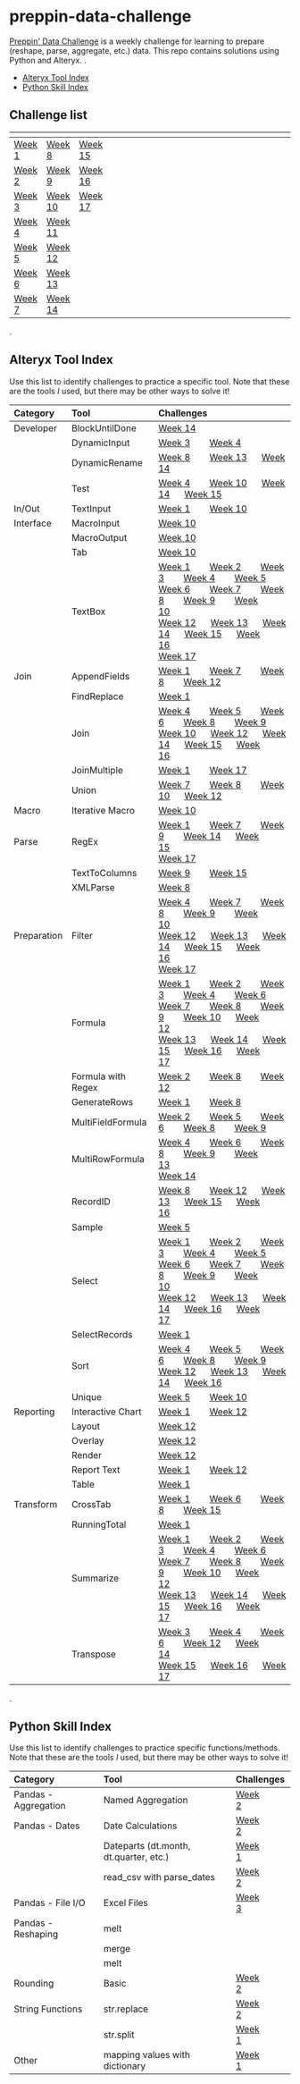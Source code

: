 # preppin-data-challenge

[Preppin' Data Challenge](https://preppindata.blogspot.com/) is a weekly challenge for learning to prepare (reshape, parse, aggregate, etc.) data. This repo contains solutions using Python and Alteryx.
.
* [Alteryx Tool Index](#alteryx-tool-index)
* [Python Skill Index](#python-index)

## Challenge list

|[]()|[]()|[]()|[]()|[]()|[]()|[]()|[]()|
|:---|:---|:---|:---|:---|:---|:---|:---|
|[Week 1](2021/preppin-data-2021-01)&nbsp;&nbsp;&nbsp;&nbsp;&nbsp;&nbsp;|[Week 8](2021/preppin-data-2021-08)&nbsp;&nbsp;&nbsp;&nbsp;&nbsp;&nbsp;|[Week 15](2021/preppin-data-2021-15)&nbsp;&nbsp;&nbsp;&nbsp;|&nbsp;&nbsp;&nbsp;&nbsp;&nbsp;&nbsp;&nbsp;&nbsp;&nbsp;&nbsp;&nbsp;&nbsp;&nbsp;&nbsp;&nbsp;&nbsp;|&nbsp;&nbsp;&nbsp;&nbsp;&nbsp;&nbsp;&nbsp;&nbsp;&nbsp;&nbsp;&nbsp;&nbsp;&nbsp;&nbsp;&nbsp;&nbsp;|&nbsp;&nbsp;&nbsp;&nbsp;&nbsp;&nbsp;&nbsp;&nbsp;&nbsp;&nbsp;&nbsp;&nbsp;&nbsp;&nbsp;&nbsp;&nbsp;|&nbsp;&nbsp;&nbsp;&nbsp;&nbsp;&nbsp;&nbsp;&nbsp;&nbsp;&nbsp;&nbsp;&nbsp;&nbsp;&nbsp;&nbsp;&nbsp;|&nbsp;&nbsp;&nbsp;&nbsp;&nbsp;&nbsp;&nbsp;&nbsp;&nbsp;&nbsp;&nbsp;&nbsp;&nbsp;&nbsp;&nbsp;&nbsp;|
|[Week 2](2021/preppin-data-2021-02)|[Week 9](2021/preppin-data-2021-09)|[Week 16](2021/preppin-data-2021-16)&nbsp;&nbsp;&nbsp;&nbsp;|&nbsp;&nbsp;&nbsp;&nbsp;&nbsp;&nbsp;&nbsp;&nbsp;&nbsp;&nbsp;&nbsp;&nbsp;| | | | | |
|[Week 3](2021/preppin-data-2021-03)|[Week 10](2021/preppin-data-2021-10)|[Week 17](2021/preppin-data-2021-17)&nbsp;&nbsp;&nbsp;&nbsp;|&nbsp;&nbsp;&nbsp;&nbsp;&nbsp;&nbsp;&nbsp;&nbsp;&nbsp;&nbsp;&nbsp;&nbsp;| | | | | |
|[Week 4](2021/preppin-data-2021-04)|[Week 11](2021/preppin-data-2021-11)| | | | | | |
|[Week 5](2021/preppin-data-2021-05)|[Week 12](2021/preppin-data-2021-12)| | | | | | |
|[Week 6](2021/preppin-data-2021-06)|[Week 13](2021/preppin-data-2021-13)| | | | | | |
|[Week 7](2021/preppin-data-2021-07)|[Week 14](2021/preppin-data-2021-14)| | | | | | |
.

## <a id="alteryx-tool-index"></a>Alteryx Tool Index
Use this list to identify challenges to practice a specific tool. Note that these are the tools *I* used, but there may be other ways to solve it!

|Category|Tool|Challenges|
|:---|:---|:---|
|Developer|BlockUntilDone|[Week 14](https://github.com/kelly-gilbert/preppin-data-challenge/tree/master/2021/preppin-data-2021-14)&nbsp;&nbsp;&nbsp;&nbsp;&nbsp;&nbsp;|
||DynamicInput|[Week 3](https://github.com/kelly-gilbert/preppin-data-challenge/tree/master/2021/preppin-data-2021-03)&nbsp;&nbsp;&nbsp;&nbsp;&nbsp;&nbsp;&nbsp;&nbsp;[Week 4](https://github.com/kelly-gilbert/preppin-data-challenge/tree/master/2021/preppin-data-2021-04)&nbsp;&nbsp;&nbsp;&nbsp;&nbsp;&nbsp;&nbsp;&nbsp;|
||DynamicRename|[Week 8](https://github.com/kelly-gilbert/preppin-data-challenge/tree/master/2021/preppin-data-2021-08)&nbsp;&nbsp;&nbsp;&nbsp;&nbsp;&nbsp;&nbsp;&nbsp;[Week 13](https://github.com/kelly-gilbert/preppin-data-challenge/tree/master/2021/preppin-data-2021-13)&nbsp;&nbsp;&nbsp;&nbsp;&nbsp;&nbsp;[Week 14](https://github.com/kelly-gilbert/preppin-data-challenge/tree/master/2021/preppin-data-2021-14)&nbsp;&nbsp;&nbsp;&nbsp;&nbsp;&nbsp;|
||Test|[Week 4](https://github.com/kelly-gilbert/preppin-data-challenge/tree/master/2021/preppin-data-2021-04)&nbsp;&nbsp;&nbsp;&nbsp;&nbsp;&nbsp;&nbsp;&nbsp;[Week 10](https://github.com/kelly-gilbert/preppin-data-challenge/tree/master/2021/preppin-data-2021-10)&nbsp;&nbsp;&nbsp;&nbsp;&nbsp;&nbsp;[Week 14](https://github.com/kelly-gilbert/preppin-data-challenge/tree/master/2021/preppin-data-2021-14)&nbsp;&nbsp;&nbsp;&nbsp;&nbsp;&nbsp;[Week 15](https://github.com/kelly-gilbert/preppin-data-challenge/tree/master/2021/preppin-data-2021-15)&nbsp;&nbsp;&nbsp;&nbsp;&nbsp;&nbsp;|
|In/Out|TextInput|[Week 1](https://github.com/kelly-gilbert/preppin-data-challenge/tree/master/2021/preppin-data-2021-01)&nbsp;&nbsp;&nbsp;&nbsp;&nbsp;&nbsp;&nbsp;&nbsp;[Week 10](https://github.com/kelly-gilbert/preppin-data-challenge/tree/master/2021/preppin-data-2021-10)&nbsp;&nbsp;&nbsp;&nbsp;&nbsp;&nbsp;|
|Interface|MacroInput|[Week 10](https://github.com/kelly-gilbert/preppin-data-challenge/tree/master/2021/preppin-data-2021-10)&nbsp;&nbsp;&nbsp;&nbsp;&nbsp;&nbsp;|
||MacroOutput|[Week 10](https://github.com/kelly-gilbert/preppin-data-challenge/tree/master/2021/preppin-data-2021-10)&nbsp;&nbsp;&nbsp;&nbsp;&nbsp;&nbsp;|
||Tab|[Week 10](https://github.com/kelly-gilbert/preppin-data-challenge/tree/master/2021/preppin-data-2021-10)&nbsp;&nbsp;&nbsp;&nbsp;&nbsp;&nbsp;|
||TextBox|[Week 1](https://github.com/kelly-gilbert/preppin-data-challenge/tree/master/2021/preppin-data-2021-01)&nbsp;&nbsp;&nbsp;&nbsp;&nbsp;&nbsp;&nbsp;&nbsp;[Week 2](https://github.com/kelly-gilbert/preppin-data-challenge/tree/master/2021/preppin-data-2021-02)&nbsp;&nbsp;&nbsp;&nbsp;&nbsp;&nbsp;&nbsp;&nbsp;[Week 3](https://github.com/kelly-gilbert/preppin-data-challenge/tree/master/2021/preppin-data-2021-03)&nbsp;&nbsp;&nbsp;&nbsp;&nbsp;&nbsp;&nbsp;&nbsp;[Week 4](https://github.com/kelly-gilbert/preppin-data-challenge/tree/master/2021/preppin-data-2021-04)&nbsp;&nbsp;&nbsp;&nbsp;&nbsp;&nbsp;&nbsp;&nbsp;[Week 5](https://github.com/kelly-gilbert/preppin-data-challenge/tree/master/2021/preppin-data-2021-05)&nbsp;&nbsp;&nbsp;&nbsp;&nbsp;&nbsp;&nbsp;&nbsp;<br>[Week 6](https://github.com/kelly-gilbert/preppin-data-challenge/tree/master/2021/preppin-data-2021-06)&nbsp;&nbsp;&nbsp;&nbsp;&nbsp;&nbsp;&nbsp;&nbsp;[Week 7](https://github.com/kelly-gilbert/preppin-data-challenge/tree/master/2021/preppin-data-2021-07)&nbsp;&nbsp;&nbsp;&nbsp;&nbsp;&nbsp;&nbsp;&nbsp;[Week 8](https://github.com/kelly-gilbert/preppin-data-challenge/tree/master/2021/preppin-data-2021-08)&nbsp;&nbsp;&nbsp;&nbsp;&nbsp;&nbsp;&nbsp;&nbsp;[Week 9](https://github.com/kelly-gilbert/preppin-data-challenge/tree/master/2021/preppin-data-2021-09)&nbsp;&nbsp;&nbsp;&nbsp;&nbsp;&nbsp;&nbsp;&nbsp;[Week 10](https://github.com/kelly-gilbert/preppin-data-challenge/tree/master/2021/preppin-data-2021-10)&nbsp;&nbsp;&nbsp;&nbsp;&nbsp;&nbsp;<br>[Week 12](https://github.com/kelly-gilbert/preppin-data-challenge/tree/master/2021/preppin-data-2021-12)&nbsp;&nbsp;&nbsp;&nbsp;&nbsp;&nbsp;[Week 13](https://github.com/kelly-gilbert/preppin-data-challenge/tree/master/2021/preppin-data-2021-13)&nbsp;&nbsp;&nbsp;&nbsp;&nbsp;&nbsp;[Week 14](https://github.com/kelly-gilbert/preppin-data-challenge/tree/master/2021/preppin-data-2021-14)&nbsp;&nbsp;&nbsp;&nbsp;&nbsp;&nbsp;[Week 15](https://github.com/kelly-gilbert/preppin-data-challenge/tree/master/2021/preppin-data-2021-15)&nbsp;&nbsp;&nbsp;&nbsp;&nbsp;&nbsp;[Week 16](https://github.com/kelly-gilbert/preppin-data-challenge/tree/master/2021/preppin-data-2021-16)&nbsp;&nbsp;&nbsp;&nbsp;&nbsp;&nbsp;<br>[Week 17](https://github.com/kelly-gilbert/preppin-data-challenge/tree/master/2021/preppin-data-2021-17)&nbsp;&nbsp;&nbsp;&nbsp;&nbsp;&nbsp;|
|Join|AppendFields|[Week 1](https://github.com/kelly-gilbert/preppin-data-challenge/tree/master/2021/preppin-data-2021-01)&nbsp;&nbsp;&nbsp;&nbsp;&nbsp;&nbsp;&nbsp;&nbsp;[Week 7](https://github.com/kelly-gilbert/preppin-data-challenge/tree/master/2021/preppin-data-2021-07)&nbsp;&nbsp;&nbsp;&nbsp;&nbsp;&nbsp;&nbsp;&nbsp;[Week 8](https://github.com/kelly-gilbert/preppin-data-challenge/tree/master/2021/preppin-data-2021-08)&nbsp;&nbsp;&nbsp;&nbsp;&nbsp;&nbsp;&nbsp;&nbsp;[Week 12](https://github.com/kelly-gilbert/preppin-data-challenge/tree/master/2021/preppin-data-2021-12)&nbsp;&nbsp;&nbsp;&nbsp;&nbsp;&nbsp;|
||FindReplace|[Week 1](https://github.com/kelly-gilbert/preppin-data-challenge/tree/master/2021/preppin-data-2021-01)&nbsp;&nbsp;&nbsp;&nbsp;&nbsp;&nbsp;&nbsp;&nbsp;|
||Join|[Week 4](https://github.com/kelly-gilbert/preppin-data-challenge/tree/master/2021/preppin-data-2021-04)&nbsp;&nbsp;&nbsp;&nbsp;&nbsp;&nbsp;&nbsp;&nbsp;[Week 5](https://github.com/kelly-gilbert/preppin-data-challenge/tree/master/2021/preppin-data-2021-05)&nbsp;&nbsp;&nbsp;&nbsp;&nbsp;&nbsp;&nbsp;&nbsp;[Week 6](https://github.com/kelly-gilbert/preppin-data-challenge/tree/master/2021/preppin-data-2021-06)&nbsp;&nbsp;&nbsp;&nbsp;&nbsp;&nbsp;&nbsp;&nbsp;[Week 8](https://github.com/kelly-gilbert/preppin-data-challenge/tree/master/2021/preppin-data-2021-08)&nbsp;&nbsp;&nbsp;&nbsp;&nbsp;&nbsp;&nbsp;&nbsp;[Week 9](https://github.com/kelly-gilbert/preppin-data-challenge/tree/master/2021/preppin-data-2021-09)&nbsp;&nbsp;&nbsp;&nbsp;&nbsp;&nbsp;&nbsp;&nbsp;<br>[Week 10](https://github.com/kelly-gilbert/preppin-data-challenge/tree/master/2021/preppin-data-2021-10)&nbsp;&nbsp;&nbsp;&nbsp;&nbsp;&nbsp;[Week 12](https://github.com/kelly-gilbert/preppin-data-challenge/tree/master/2021/preppin-data-2021-12)&nbsp;&nbsp;&nbsp;&nbsp;&nbsp;&nbsp;[Week 14](https://github.com/kelly-gilbert/preppin-data-challenge/tree/master/2021/preppin-data-2021-14)&nbsp;&nbsp;&nbsp;&nbsp;&nbsp;&nbsp;[Week 15](https://github.com/kelly-gilbert/preppin-data-challenge/tree/master/2021/preppin-data-2021-15)&nbsp;&nbsp;&nbsp;&nbsp;&nbsp;&nbsp;[Week 16](https://github.com/kelly-gilbert/preppin-data-challenge/tree/master/2021/preppin-data-2021-16)&nbsp;&nbsp;&nbsp;&nbsp;&nbsp;&nbsp;|
||JoinMultiple|[Week 1](https://github.com/kelly-gilbert/preppin-data-challenge/tree/master/2021/preppin-data-2021-01)&nbsp;&nbsp;&nbsp;&nbsp;&nbsp;&nbsp;&nbsp;&nbsp;[Week 17](https://github.com/kelly-gilbert/preppin-data-challenge/tree/master/2021/preppin-data-2021-17)&nbsp;&nbsp;&nbsp;&nbsp;&nbsp;&nbsp;|
||Union|[Week 7](https://github.com/kelly-gilbert/preppin-data-challenge/tree/master/2021/preppin-data-2021-07)&nbsp;&nbsp;&nbsp;&nbsp;&nbsp;&nbsp;&nbsp;&nbsp;[Week 8](https://github.com/kelly-gilbert/preppin-data-challenge/tree/master/2021/preppin-data-2021-08)&nbsp;&nbsp;&nbsp;&nbsp;&nbsp;&nbsp;&nbsp;&nbsp;[Week 10](https://github.com/kelly-gilbert/preppin-data-challenge/tree/master/2021/preppin-data-2021-10)&nbsp;&nbsp;&nbsp;&nbsp;&nbsp;&nbsp;[Week 12](https://github.com/kelly-gilbert/preppin-data-challenge/tree/master/2021/preppin-data-2021-12)&nbsp;&nbsp;&nbsp;&nbsp;&nbsp;&nbsp;|
|Macro|Iterative Macro|[Week 10](https://github.com/kelly-gilbert/preppin-data-challenge/tree/master/2021/preppin-data-2021-10)&nbsp;&nbsp;&nbsp;&nbsp;&nbsp;&nbsp;|
|Parse|RegEx|[Week 1](https://github.com/kelly-gilbert/preppin-data-challenge/tree/master/2021/preppin-data-2021-01)&nbsp;&nbsp;&nbsp;&nbsp;&nbsp;&nbsp;&nbsp;&nbsp;[Week 7](https://github.com/kelly-gilbert/preppin-data-challenge/tree/master/2021/preppin-data-2021-07)&nbsp;&nbsp;&nbsp;&nbsp;&nbsp;&nbsp;&nbsp;&nbsp;[Week 9](https://github.com/kelly-gilbert/preppin-data-challenge/tree/master/2021/preppin-data-2021-09)&nbsp;&nbsp;&nbsp;&nbsp;&nbsp;&nbsp;&nbsp;&nbsp;[Week 14](https://github.com/kelly-gilbert/preppin-data-challenge/tree/master/2021/preppin-data-2021-14)&nbsp;&nbsp;&nbsp;&nbsp;&nbsp;&nbsp;[Week 15](https://github.com/kelly-gilbert/preppin-data-challenge/tree/master/2021/preppin-data-2021-15)&nbsp;&nbsp;&nbsp;&nbsp;&nbsp;&nbsp;<br>[Week 17](https://github.com/kelly-gilbert/preppin-data-challenge/tree/master/2021/preppin-data-2021-17)&nbsp;&nbsp;&nbsp;&nbsp;&nbsp;&nbsp;|
||TextToColumns|[Week 9](https://github.com/kelly-gilbert/preppin-data-challenge/tree/master/2021/preppin-data-2021-09)&nbsp;&nbsp;&nbsp;&nbsp;&nbsp;&nbsp;&nbsp;&nbsp;[Week 15](https://github.com/kelly-gilbert/preppin-data-challenge/tree/master/2021/preppin-data-2021-15)&nbsp;&nbsp;&nbsp;&nbsp;&nbsp;&nbsp;|
||XMLParse|[Week 8](https://github.com/kelly-gilbert/preppin-data-challenge/tree/master/2021/preppin-data-2021-08)&nbsp;&nbsp;&nbsp;&nbsp;&nbsp;&nbsp;&nbsp;&nbsp;|
|Preparation|Filter|[Week 4](https://github.com/kelly-gilbert/preppin-data-challenge/tree/master/2021/preppin-data-2021-04)&nbsp;&nbsp;&nbsp;&nbsp;&nbsp;&nbsp;&nbsp;&nbsp;[Week 7](https://github.com/kelly-gilbert/preppin-data-challenge/tree/master/2021/preppin-data-2021-07)&nbsp;&nbsp;&nbsp;&nbsp;&nbsp;&nbsp;&nbsp;&nbsp;[Week 8](https://github.com/kelly-gilbert/preppin-data-challenge/tree/master/2021/preppin-data-2021-08)&nbsp;&nbsp;&nbsp;&nbsp;&nbsp;&nbsp;&nbsp;&nbsp;[Week 9](https://github.com/kelly-gilbert/preppin-data-challenge/tree/master/2021/preppin-data-2021-09)&nbsp;&nbsp;&nbsp;&nbsp;&nbsp;&nbsp;&nbsp;&nbsp;[Week 10](https://github.com/kelly-gilbert/preppin-data-challenge/tree/master/2021/preppin-data-2021-10)&nbsp;&nbsp;&nbsp;&nbsp;&nbsp;&nbsp;<br>[Week 12](https://github.com/kelly-gilbert/preppin-data-challenge/tree/master/2021/preppin-data-2021-12)&nbsp;&nbsp;&nbsp;&nbsp;&nbsp;&nbsp;[Week 13](https://github.com/kelly-gilbert/preppin-data-challenge/tree/master/2021/preppin-data-2021-13)&nbsp;&nbsp;&nbsp;&nbsp;&nbsp;&nbsp;[Week 14](https://github.com/kelly-gilbert/preppin-data-challenge/tree/master/2021/preppin-data-2021-14)&nbsp;&nbsp;&nbsp;&nbsp;&nbsp;&nbsp;[Week 15](https://github.com/kelly-gilbert/preppin-data-challenge/tree/master/2021/preppin-data-2021-15)&nbsp;&nbsp;&nbsp;&nbsp;&nbsp;&nbsp;[Week 16](https://github.com/kelly-gilbert/preppin-data-challenge/tree/master/2021/preppin-data-2021-16)&nbsp;&nbsp;&nbsp;&nbsp;&nbsp;&nbsp;<br>[Week 17](https://github.com/kelly-gilbert/preppin-data-challenge/tree/master/2021/preppin-data-2021-17)&nbsp;&nbsp;&nbsp;&nbsp;&nbsp;&nbsp;|
||Formula|[Week 1](https://github.com/kelly-gilbert/preppin-data-challenge/tree/master/2021/preppin-data-2021-01)&nbsp;&nbsp;&nbsp;&nbsp;&nbsp;&nbsp;&nbsp;&nbsp;[Week 2](https://github.com/kelly-gilbert/preppin-data-challenge/tree/master/2021/preppin-data-2021-02)&nbsp;&nbsp;&nbsp;&nbsp;&nbsp;&nbsp;&nbsp;&nbsp;[Week 3](https://github.com/kelly-gilbert/preppin-data-challenge/tree/master/2021/preppin-data-2021-03)&nbsp;&nbsp;&nbsp;&nbsp;&nbsp;&nbsp;&nbsp;&nbsp;[Week 4](https://github.com/kelly-gilbert/preppin-data-challenge/tree/master/2021/preppin-data-2021-04)&nbsp;&nbsp;&nbsp;&nbsp;&nbsp;&nbsp;&nbsp;&nbsp;[Week 6](https://github.com/kelly-gilbert/preppin-data-challenge/tree/master/2021/preppin-data-2021-06)&nbsp;&nbsp;&nbsp;&nbsp;&nbsp;&nbsp;&nbsp;&nbsp;<br>[Week 7](https://github.com/kelly-gilbert/preppin-data-challenge/tree/master/2021/preppin-data-2021-07)&nbsp;&nbsp;&nbsp;&nbsp;&nbsp;&nbsp;&nbsp;&nbsp;[Week 8](https://github.com/kelly-gilbert/preppin-data-challenge/tree/master/2021/preppin-data-2021-08)&nbsp;&nbsp;&nbsp;&nbsp;&nbsp;&nbsp;&nbsp;&nbsp;[Week 9](https://github.com/kelly-gilbert/preppin-data-challenge/tree/master/2021/preppin-data-2021-09)&nbsp;&nbsp;&nbsp;&nbsp;&nbsp;&nbsp;&nbsp;&nbsp;[Week 10](https://github.com/kelly-gilbert/preppin-data-challenge/tree/master/2021/preppin-data-2021-10)&nbsp;&nbsp;&nbsp;&nbsp;&nbsp;&nbsp;[Week 12](https://github.com/kelly-gilbert/preppin-data-challenge/tree/master/2021/preppin-data-2021-12)&nbsp;&nbsp;&nbsp;&nbsp;&nbsp;&nbsp;<br>[Week 13](https://github.com/kelly-gilbert/preppin-data-challenge/tree/master/2021/preppin-data-2021-13)&nbsp;&nbsp;&nbsp;&nbsp;&nbsp;&nbsp;[Week 14](https://github.com/kelly-gilbert/preppin-data-challenge/tree/master/2021/preppin-data-2021-14)&nbsp;&nbsp;&nbsp;&nbsp;&nbsp;&nbsp;[Week 15](https://github.com/kelly-gilbert/preppin-data-challenge/tree/master/2021/preppin-data-2021-15)&nbsp;&nbsp;&nbsp;&nbsp;&nbsp;&nbsp;[Week 16](https://github.com/kelly-gilbert/preppin-data-challenge/tree/master/2021/preppin-data-2021-16)&nbsp;&nbsp;&nbsp;&nbsp;&nbsp;&nbsp;[Week 17](https://github.com/kelly-gilbert/preppin-data-challenge/tree/master/2021/preppin-data-2021-17)&nbsp;&nbsp;&nbsp;&nbsp;&nbsp;&nbsp;|
||Formula with Regex|[Week 2](https://github.com/kelly-gilbert/preppin-data-challenge/tree/master/2021/preppin-data-2021-02)&nbsp;&nbsp;&nbsp;&nbsp;&nbsp;&nbsp;&nbsp;&nbsp;[Week 8](https://github.com/kelly-gilbert/preppin-data-challenge/tree/master/2021/preppin-data-2021-08)&nbsp;&nbsp;&nbsp;&nbsp;&nbsp;&nbsp;&nbsp;&nbsp;[Week 12](https://github.com/kelly-gilbert/preppin-data-challenge/tree/master/2021/preppin-data-2021-12)&nbsp;&nbsp;&nbsp;&nbsp;&nbsp;&nbsp;|
||GenerateRows|[Week 1](https://github.com/kelly-gilbert/preppin-data-challenge/tree/master/2021/preppin-data-2021-01)&nbsp;&nbsp;&nbsp;&nbsp;&nbsp;&nbsp;&nbsp;&nbsp;[Week 8](https://github.com/kelly-gilbert/preppin-data-challenge/tree/master/2021/preppin-data-2021-08)&nbsp;&nbsp;&nbsp;&nbsp;&nbsp;&nbsp;&nbsp;&nbsp;|
||MultiFieldFormula|[Week 2](https://github.com/kelly-gilbert/preppin-data-challenge/tree/master/2021/preppin-data-2021-02)&nbsp;&nbsp;&nbsp;&nbsp;&nbsp;&nbsp;&nbsp;&nbsp;[Week 5](https://github.com/kelly-gilbert/preppin-data-challenge/tree/master/2021/preppin-data-2021-05)&nbsp;&nbsp;&nbsp;&nbsp;&nbsp;&nbsp;&nbsp;&nbsp;[Week 6](https://github.com/kelly-gilbert/preppin-data-challenge/tree/master/2021/preppin-data-2021-06)&nbsp;&nbsp;&nbsp;&nbsp;&nbsp;&nbsp;&nbsp;&nbsp;[Week 8](https://github.com/kelly-gilbert/preppin-data-challenge/tree/master/2021/preppin-data-2021-08)&nbsp;&nbsp;&nbsp;&nbsp;&nbsp;&nbsp;&nbsp;&nbsp;[Week 9](https://github.com/kelly-gilbert/preppin-data-challenge/tree/master/2021/preppin-data-2021-09)&nbsp;&nbsp;&nbsp;&nbsp;&nbsp;&nbsp;&nbsp;&nbsp;|
||MultiRowFormula|[Week 4](https://github.com/kelly-gilbert/preppin-data-challenge/tree/master/2021/preppin-data-2021-04)&nbsp;&nbsp;&nbsp;&nbsp;&nbsp;&nbsp;&nbsp;&nbsp;[Week 6](https://github.com/kelly-gilbert/preppin-data-challenge/tree/master/2021/preppin-data-2021-06)&nbsp;&nbsp;&nbsp;&nbsp;&nbsp;&nbsp;&nbsp;&nbsp;[Week 8](https://github.com/kelly-gilbert/preppin-data-challenge/tree/master/2021/preppin-data-2021-08)&nbsp;&nbsp;&nbsp;&nbsp;&nbsp;&nbsp;&nbsp;&nbsp;[Week 9](https://github.com/kelly-gilbert/preppin-data-challenge/tree/master/2021/preppin-data-2021-09)&nbsp;&nbsp;&nbsp;&nbsp;&nbsp;&nbsp;&nbsp;&nbsp;[Week 13](https://github.com/kelly-gilbert/preppin-data-challenge/tree/master/2021/preppin-data-2021-13)&nbsp;&nbsp;&nbsp;&nbsp;&nbsp;&nbsp;<br>[Week 14](https://github.com/kelly-gilbert/preppin-data-challenge/tree/master/2021/preppin-data-2021-14)&nbsp;&nbsp;&nbsp;&nbsp;&nbsp;&nbsp;|
||RecordID|[Week 8](https://github.com/kelly-gilbert/preppin-data-challenge/tree/master/2021/preppin-data-2021-08)&nbsp;&nbsp;&nbsp;&nbsp;&nbsp;&nbsp;&nbsp;&nbsp;[Week 12](https://github.com/kelly-gilbert/preppin-data-challenge/tree/master/2021/preppin-data-2021-12)&nbsp;&nbsp;&nbsp;&nbsp;&nbsp;&nbsp;[Week 13](https://github.com/kelly-gilbert/preppin-data-challenge/tree/master/2021/preppin-data-2021-13)&nbsp;&nbsp;&nbsp;&nbsp;&nbsp;&nbsp;[Week 15](https://github.com/kelly-gilbert/preppin-data-challenge/tree/master/2021/preppin-data-2021-15)&nbsp;&nbsp;&nbsp;&nbsp;&nbsp;&nbsp;[Week 16](https://github.com/kelly-gilbert/preppin-data-challenge/tree/master/2021/preppin-data-2021-16)&nbsp;&nbsp;&nbsp;&nbsp;&nbsp;&nbsp;|
||Sample|[Week 5](https://github.com/kelly-gilbert/preppin-data-challenge/tree/master/2021/preppin-data-2021-05)&nbsp;&nbsp;&nbsp;&nbsp;&nbsp;&nbsp;&nbsp;&nbsp;|
||Select|[Week 1](https://github.com/kelly-gilbert/preppin-data-challenge/tree/master/2021/preppin-data-2021-01)&nbsp;&nbsp;&nbsp;&nbsp;&nbsp;&nbsp;&nbsp;&nbsp;[Week 2](https://github.com/kelly-gilbert/preppin-data-challenge/tree/master/2021/preppin-data-2021-02)&nbsp;&nbsp;&nbsp;&nbsp;&nbsp;&nbsp;&nbsp;&nbsp;[Week 3](https://github.com/kelly-gilbert/preppin-data-challenge/tree/master/2021/preppin-data-2021-03)&nbsp;&nbsp;&nbsp;&nbsp;&nbsp;&nbsp;&nbsp;&nbsp;[Week 4](https://github.com/kelly-gilbert/preppin-data-challenge/tree/master/2021/preppin-data-2021-04)&nbsp;&nbsp;&nbsp;&nbsp;&nbsp;&nbsp;&nbsp;&nbsp;[Week 5](https://github.com/kelly-gilbert/preppin-data-challenge/tree/master/2021/preppin-data-2021-05)&nbsp;&nbsp;&nbsp;&nbsp;&nbsp;&nbsp;&nbsp;&nbsp;<br>[Week 6](https://github.com/kelly-gilbert/preppin-data-challenge/tree/master/2021/preppin-data-2021-06)&nbsp;&nbsp;&nbsp;&nbsp;&nbsp;&nbsp;&nbsp;&nbsp;[Week 7](https://github.com/kelly-gilbert/preppin-data-challenge/tree/master/2021/preppin-data-2021-07)&nbsp;&nbsp;&nbsp;&nbsp;&nbsp;&nbsp;&nbsp;&nbsp;[Week 8](https://github.com/kelly-gilbert/preppin-data-challenge/tree/master/2021/preppin-data-2021-08)&nbsp;&nbsp;&nbsp;&nbsp;&nbsp;&nbsp;&nbsp;&nbsp;[Week 9](https://github.com/kelly-gilbert/preppin-data-challenge/tree/master/2021/preppin-data-2021-09)&nbsp;&nbsp;&nbsp;&nbsp;&nbsp;&nbsp;&nbsp;&nbsp;[Week 10](https://github.com/kelly-gilbert/preppin-data-challenge/tree/master/2021/preppin-data-2021-10)&nbsp;&nbsp;&nbsp;&nbsp;&nbsp;&nbsp;<br>[Week 12](https://github.com/kelly-gilbert/preppin-data-challenge/tree/master/2021/preppin-data-2021-12)&nbsp;&nbsp;&nbsp;&nbsp;&nbsp;&nbsp;[Week 13](https://github.com/kelly-gilbert/preppin-data-challenge/tree/master/2021/preppin-data-2021-13)&nbsp;&nbsp;&nbsp;&nbsp;&nbsp;&nbsp;[Week 14](https://github.com/kelly-gilbert/preppin-data-challenge/tree/master/2021/preppin-data-2021-14)&nbsp;&nbsp;&nbsp;&nbsp;&nbsp;&nbsp;[Week 16](https://github.com/kelly-gilbert/preppin-data-challenge/tree/master/2021/preppin-data-2021-16)&nbsp;&nbsp;&nbsp;&nbsp;&nbsp;&nbsp;[Week 17](https://github.com/kelly-gilbert/preppin-data-challenge/tree/master/2021/preppin-data-2021-17)&nbsp;&nbsp;&nbsp;&nbsp;&nbsp;&nbsp;|
||SelectRecords|[Week 1](https://github.com/kelly-gilbert/preppin-data-challenge/tree/master/2021/preppin-data-2021-01)&nbsp;&nbsp;&nbsp;&nbsp;&nbsp;&nbsp;&nbsp;&nbsp;|
||Sort|[Week 4](https://github.com/kelly-gilbert/preppin-data-challenge/tree/master/2021/preppin-data-2021-04)&nbsp;&nbsp;&nbsp;&nbsp;&nbsp;&nbsp;&nbsp;&nbsp;[Week 5](https://github.com/kelly-gilbert/preppin-data-challenge/tree/master/2021/preppin-data-2021-05)&nbsp;&nbsp;&nbsp;&nbsp;&nbsp;&nbsp;&nbsp;&nbsp;[Week 6](https://github.com/kelly-gilbert/preppin-data-challenge/tree/master/2021/preppin-data-2021-06)&nbsp;&nbsp;&nbsp;&nbsp;&nbsp;&nbsp;&nbsp;&nbsp;[Week 8](https://github.com/kelly-gilbert/preppin-data-challenge/tree/master/2021/preppin-data-2021-08)&nbsp;&nbsp;&nbsp;&nbsp;&nbsp;&nbsp;&nbsp;&nbsp;[Week 9](https://github.com/kelly-gilbert/preppin-data-challenge/tree/master/2021/preppin-data-2021-09)&nbsp;&nbsp;&nbsp;&nbsp;&nbsp;&nbsp;&nbsp;&nbsp;<br>[Week 12](https://github.com/kelly-gilbert/preppin-data-challenge/tree/master/2021/preppin-data-2021-12)&nbsp;&nbsp;&nbsp;&nbsp;&nbsp;&nbsp;[Week 13](https://github.com/kelly-gilbert/preppin-data-challenge/tree/master/2021/preppin-data-2021-13)&nbsp;&nbsp;&nbsp;&nbsp;&nbsp;&nbsp;[Week 14](https://github.com/kelly-gilbert/preppin-data-challenge/tree/master/2021/preppin-data-2021-14)&nbsp;&nbsp;&nbsp;&nbsp;&nbsp;&nbsp;[Week 16](https://github.com/kelly-gilbert/preppin-data-challenge/tree/master/2021/preppin-data-2021-16)&nbsp;&nbsp;&nbsp;&nbsp;&nbsp;&nbsp;|
||Unique|[Week 5](https://github.com/kelly-gilbert/preppin-data-challenge/tree/master/2021/preppin-data-2021-05)&nbsp;&nbsp;&nbsp;&nbsp;&nbsp;&nbsp;&nbsp;&nbsp;[Week 10](https://github.com/kelly-gilbert/preppin-data-challenge/tree/master/2021/preppin-data-2021-10)&nbsp;&nbsp;&nbsp;&nbsp;&nbsp;&nbsp;|
|Reporting|Interactive Chart|[Week 1](https://github.com/kelly-gilbert/preppin-data-challenge/tree/master/2021/preppin-data-2021-01)&nbsp;&nbsp;&nbsp;&nbsp;&nbsp;&nbsp;&nbsp;&nbsp;[Week 12](https://github.com/kelly-gilbert/preppin-data-challenge/tree/master/2021/preppin-data-2021-12)&nbsp;&nbsp;&nbsp;&nbsp;&nbsp;&nbsp;|
||Layout|[Week 12](https://github.com/kelly-gilbert/preppin-data-challenge/tree/master/2021/preppin-data-2021-12)&nbsp;&nbsp;&nbsp;&nbsp;&nbsp;&nbsp;|
||Overlay|[Week 12](https://github.com/kelly-gilbert/preppin-data-challenge/tree/master/2021/preppin-data-2021-12)&nbsp;&nbsp;&nbsp;&nbsp;&nbsp;&nbsp;|
||Render|[Week 12](https://github.com/kelly-gilbert/preppin-data-challenge/tree/master/2021/preppin-data-2021-12)&nbsp;&nbsp;&nbsp;&nbsp;&nbsp;&nbsp;|
||Report Text|[Week 1](https://github.com/kelly-gilbert/preppin-data-challenge/tree/master/2021/preppin-data-2021-01)&nbsp;&nbsp;&nbsp;&nbsp;&nbsp;&nbsp;&nbsp;&nbsp;[Week 12](https://github.com/kelly-gilbert/preppin-data-challenge/tree/master/2021/preppin-data-2021-12)&nbsp;&nbsp;&nbsp;&nbsp;&nbsp;&nbsp;|
||Table|[Week 1](https://github.com/kelly-gilbert/preppin-data-challenge/tree/master/2021/preppin-data-2021-01)&nbsp;&nbsp;&nbsp;&nbsp;&nbsp;&nbsp;&nbsp;&nbsp;|
|Transform|CrossTab|[Week 1](https://github.com/kelly-gilbert/preppin-data-challenge/tree/master/2021/preppin-data-2021-01)&nbsp;&nbsp;&nbsp;&nbsp;&nbsp;&nbsp;&nbsp;&nbsp;[Week 6](https://github.com/kelly-gilbert/preppin-data-challenge/tree/master/2021/preppin-data-2021-06)&nbsp;&nbsp;&nbsp;&nbsp;&nbsp;&nbsp;&nbsp;&nbsp;[Week 8](https://github.com/kelly-gilbert/preppin-data-challenge/tree/master/2021/preppin-data-2021-08)&nbsp;&nbsp;&nbsp;&nbsp;&nbsp;&nbsp;&nbsp;&nbsp;[Week 15](https://github.com/kelly-gilbert/preppin-data-challenge/tree/master/2021/preppin-data-2021-15)&nbsp;&nbsp;&nbsp;&nbsp;&nbsp;&nbsp;|
||RunningTotal|[Week 1](https://github.com/kelly-gilbert/preppin-data-challenge/tree/master/2021/preppin-data-2021-01)&nbsp;&nbsp;&nbsp;&nbsp;&nbsp;&nbsp;&nbsp;&nbsp;|
||Summarize|[Week 1](https://github.com/kelly-gilbert/preppin-data-challenge/tree/master/2021/preppin-data-2021-01)&nbsp;&nbsp;&nbsp;&nbsp;&nbsp;&nbsp;&nbsp;&nbsp;[Week 2](https://github.com/kelly-gilbert/preppin-data-challenge/tree/master/2021/preppin-data-2021-02)&nbsp;&nbsp;&nbsp;&nbsp;&nbsp;&nbsp;&nbsp;&nbsp;[Week 3](https://github.com/kelly-gilbert/preppin-data-challenge/tree/master/2021/preppin-data-2021-03)&nbsp;&nbsp;&nbsp;&nbsp;&nbsp;&nbsp;&nbsp;&nbsp;[Week 4](https://github.com/kelly-gilbert/preppin-data-challenge/tree/master/2021/preppin-data-2021-04)&nbsp;&nbsp;&nbsp;&nbsp;&nbsp;&nbsp;&nbsp;&nbsp;[Week 6](https://github.com/kelly-gilbert/preppin-data-challenge/tree/master/2021/preppin-data-2021-06)&nbsp;&nbsp;&nbsp;&nbsp;&nbsp;&nbsp;&nbsp;&nbsp;<br>[Week 7](https://github.com/kelly-gilbert/preppin-data-challenge/tree/master/2021/preppin-data-2021-07)&nbsp;&nbsp;&nbsp;&nbsp;&nbsp;&nbsp;&nbsp;&nbsp;[Week 8](https://github.com/kelly-gilbert/preppin-data-challenge/tree/master/2021/preppin-data-2021-08)&nbsp;&nbsp;&nbsp;&nbsp;&nbsp;&nbsp;&nbsp;&nbsp;[Week 9](https://github.com/kelly-gilbert/preppin-data-challenge/tree/master/2021/preppin-data-2021-09)&nbsp;&nbsp;&nbsp;&nbsp;&nbsp;&nbsp;&nbsp;&nbsp;[Week 10](https://github.com/kelly-gilbert/preppin-data-challenge/tree/master/2021/preppin-data-2021-10)&nbsp;&nbsp;&nbsp;&nbsp;&nbsp;&nbsp;[Week 12](https://github.com/kelly-gilbert/preppin-data-challenge/tree/master/2021/preppin-data-2021-12)&nbsp;&nbsp;&nbsp;&nbsp;&nbsp;&nbsp;<br>[Week 13](https://github.com/kelly-gilbert/preppin-data-challenge/tree/master/2021/preppin-data-2021-13)&nbsp;&nbsp;&nbsp;&nbsp;&nbsp;&nbsp;[Week 14](https://github.com/kelly-gilbert/preppin-data-challenge/tree/master/2021/preppin-data-2021-14)&nbsp;&nbsp;&nbsp;&nbsp;&nbsp;&nbsp;[Week 15](https://github.com/kelly-gilbert/preppin-data-challenge/tree/master/2021/preppin-data-2021-15)&nbsp;&nbsp;&nbsp;&nbsp;&nbsp;&nbsp;[Week 16](https://github.com/kelly-gilbert/preppin-data-challenge/tree/master/2021/preppin-data-2021-16)&nbsp;&nbsp;&nbsp;&nbsp;&nbsp;&nbsp;[Week 17](https://github.com/kelly-gilbert/preppin-data-challenge/tree/master/2021/preppin-data-2021-17)&nbsp;&nbsp;&nbsp;&nbsp;&nbsp;&nbsp;|
||Transpose|[Week 3](https://github.com/kelly-gilbert/preppin-data-challenge/tree/master/2021/preppin-data-2021-03)&nbsp;&nbsp;&nbsp;&nbsp;&nbsp;&nbsp;&nbsp;&nbsp;[Week 4](https://github.com/kelly-gilbert/preppin-data-challenge/tree/master/2021/preppin-data-2021-04)&nbsp;&nbsp;&nbsp;&nbsp;&nbsp;&nbsp;&nbsp;&nbsp;[Week 6](https://github.com/kelly-gilbert/preppin-data-challenge/tree/master/2021/preppin-data-2021-06)&nbsp;&nbsp;&nbsp;&nbsp;&nbsp;&nbsp;&nbsp;&nbsp;[Week 12](https://github.com/kelly-gilbert/preppin-data-challenge/tree/master/2021/preppin-data-2021-12)&nbsp;&nbsp;&nbsp;&nbsp;&nbsp;&nbsp;[Week 14](https://github.com/kelly-gilbert/preppin-data-challenge/tree/master/2021/preppin-data-2021-14)&nbsp;&nbsp;&nbsp;&nbsp;&nbsp;&nbsp;<br>[Week 15](https://github.com/kelly-gilbert/preppin-data-challenge/tree/master/2021/preppin-data-2021-15)&nbsp;&nbsp;&nbsp;&nbsp;&nbsp;&nbsp;[Week 16](https://github.com/kelly-gilbert/preppin-data-challenge/tree/master/2021/preppin-data-2021-16)&nbsp;&nbsp;&nbsp;&nbsp;&nbsp;&nbsp;[Week 17](https://github.com/kelly-gilbert/preppin-data-challenge/tree/master/2021/preppin-data-2021-17)&nbsp;&nbsp;&nbsp;&nbsp;&nbsp;&nbsp;|
.

## <a id="python-index"></a>Python Skill Index
Use this list to identify challenges to practice specific functions/methods. Note that these are the tools *I* used, but there may be other ways to solve it!

|Category|Tool|Challenges|
|:---|:---|:---|
|Pandas - Aggregation|Named Aggregation|[Week 2](2021/preppin-data-2021-02)&nbsp;&nbsp;&nbsp;&nbsp;&nbsp;&nbsp;&nbsp;&nbsp;|
|Pandas - Dates|Date Calculations|[Week 2](2021/preppin-data-2021-02)&nbsp;&nbsp;&nbsp;&nbsp;&nbsp;&nbsp;&nbsp;&nbsp;|
||Dateparts (dt.month, dt.quarter, etc.)|[Week 1](2021/preppin-data-2021-01)&nbsp;&nbsp;&nbsp;&nbsp;&nbsp;&nbsp;&nbsp;&nbsp;|
||read_csv with parse_dates|[Week 2](2021/preppin-data-2021-02)&nbsp;&nbsp;&nbsp;&nbsp;&nbsp;&nbsp;&nbsp;&nbsp;|
|Pandas - File I/O|Excel Files|[Week 3](2021/preppin-data-2021-03)&nbsp;&nbsp;&nbsp;&nbsp;&nbsp;&nbsp;&nbsp;&nbsp;|
|Pandas - Reshaping|melt|      |
||merge|      |
||melt|      |
|Rounding|Basic|[Week 2](2021/preppin-data-2021-02)&nbsp;&nbsp;&nbsp;&nbsp;&nbsp;&nbsp;&nbsp;&nbsp;|
|String Functions|str.replace|[Week 2](2021/preppin-data-2021-02)&nbsp;&nbsp;&nbsp;&nbsp;&nbsp;&nbsp;&nbsp;&nbsp;|
||str.split|[Week 1](2021/preppin-data-2021-01)&nbsp;&nbsp;&nbsp;&nbsp;&nbsp;&nbsp;&nbsp;&nbsp;|
|Other|mapping values with dictionary|[Week 1](2021/preppin-data-2021-01)&nbsp;&nbsp;&nbsp;&nbsp;&nbsp;&nbsp;&nbsp;&nbsp;|
